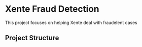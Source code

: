 # Xente Fraud Detection

This project focuses on helping Xente deal with fraudelent cases

## Project Structure